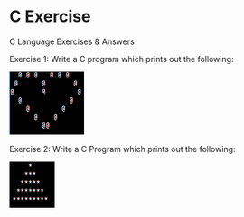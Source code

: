 # C Exercise
C Language Exercises &amp; Answers

Exercise 1:
Write a C program which prints out the following: 

![](https://github.com/YapZhuSheng/C-Exercise/blob/main/Images/exercise1.png?raw=true)
        
Exercise 2:
Write a C Program which prints out the following:

![](https://github.com/YapZhuSheng/C-Exercise/blob/main/Images/triangle.png?raw=true)
 
 

